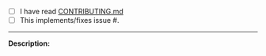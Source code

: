 - [ ] I have read [CONTRIBUTING.md](https://github.com/tekintian/iina/blob/develop/CONTRIBUTING.md)
- [ ] This implements/fixes issue #.

---

**Description:**
